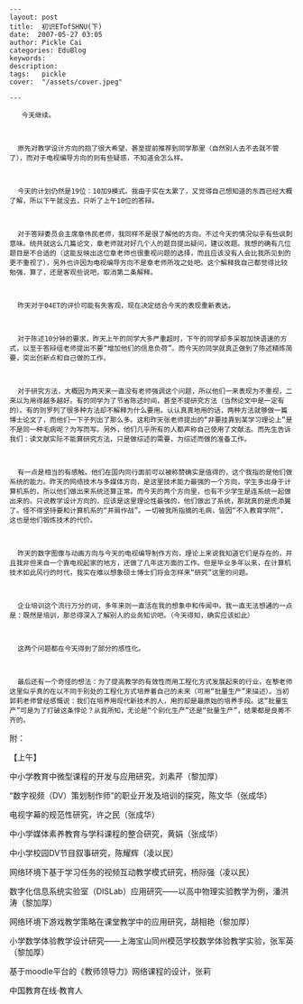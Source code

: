 
    ---
    layout: post  
    title:  初识ETofSHNU(下)  
    date:  2007-05-27 03:05  
    author: Pickle Cai  
    categories: EduBlog  
    keywords: 
    description:   
    tags:	pickle   
    cover:  "/assets/cover.jpeg"  

    ---  
    
       今天继续。



      原先对教学设计方向的抱了很大希望，甚至提前推荐到同学那里（自然别人去不去就不管了），而对于电视编导方向的则有些疑惑，不知道会怎么样。



      今天的计划仍然是19位：10加9模式。我由于实在太累了，又觉得自己想知道的东西已经大概了解，所以下午就没去，只听了上午10位的答辩。



      对于答辩委员会主席章伟民老师，我同样不是很了解他的方向。不过今天的情况似乎有些讽刺意味。统共就这么几篇论文，章老师就对好几个人的题目提出疑问，建议改题。我想的确有几位题目是不合适的（这能反映出这位章老师也很重视问题的选择，而且应该没有人会比我所见到的更不重视了），另外也许因为电视编导方向不是章老师所攻之处吧。这个解释我自己都觉得比较勉强，算了，还是客观些说吧，取消第二条解释。



      昨天对于04ET的评价可能有失客观，现在决定结合今天的表现重新表达。



      对于陈述10分钟的要求，昨天上午的同学大多严重超时，下午的同学却多采取加快语速的方式，以至于答辩组老师提出不要“增加他们的信息负荷”。而今天的同学就真正做到了陈述精炼简要，突出创新点和自己做的工作。



      对于研究方法，大概因为两天来一直没有老师强调这个问题，所以他们一来表现为不重视，二来以为用得越多越好。有的同学为了节省陈述时间，甚至不提研究方法（当然论文中是一定有的）。有的则罗列了很多种方法却不解释为什么要用。认认真真地用的话，两种方法就够做一篇博士论文了，而他们一下子列出了那么多。这和昨天张老师提出的“非要挂靠到某学习理论上”是不是同一种毛病呢？为写而写。另外，他们几乎所有的人都声称自己使用了文献法。而先生告诉我们：读文献实际不能算研究方法，只是做综述的需要，为综述而做的准备工作。



      有一点是相当的有感触。他们在国内同行面前可以被称赞确实是值得的，这个我指的是他们做系统的能力。昨天的网络技术与多媒体方向，是这里技术能力最强的一个方向，学生多出身于计算机系的，所以他们做出来系统还算正常。而今天的两个方向里，也有不少学生是连系统一起做出来的。只说教学设计方向的，应该是这里理论性最强的，他们做出了系统，那就真的是虎添翼了。怪不得坚持要和计算机系的“并肩作战”。一切被我所指摘的毛病，皆因“不入教育学院”，这也是他们锻炼技术的代价。



      昨天的数字图像与动画方向与今天的电视编导制作方向，理论上来说我知道它们是存在的，并且我非但来自一个靠电视起家的地方，还做了几年这方面的工作。但是毕业多年以来，在计算机技术如此风行的时代，我实在难以想象硕士博士们将会怎样来“研究”这里的问题。



      企业培训这个流行万分的词，多年来则一直活在我的想象中和传闻中。我一直无法想通的一点是：既然是培训，那总得深入了解别人的业务知识吧。（今天得知，确实应该如此）



      这两个问题都在今天得到了部分的感性化。



      最后还有一个奇怪的想法：为了提高教学的有效性而用工程化方式发展起来的行业，在黎老师这里似乎真的在以不同于别处的工程化方式培养着自己的未来（可用“批量生产”来描述）。当初郭莉老师曾经感慨说：我们在培养用现代新技术的人，用的却是最原始的培养手段。这“批量生产”可是为了打破这条悖论？从我所知，无论是“个别化生产”还是“批量生产”，结果都是良莠不齐的。



附：



【上午】





中小学教育中微型课程的开发与应用研究，刘素芹（黎加厚） 

“数字视频（DV）策划制作师”的职业开发及培训的探究，陈文华（张成华） 

电视字幕的规范性研究，许之民（张成华） 

中小学媒体素养教育与学科课程的整合研究，黄娟（张成华） 

中小学校园DV节目叙事研究，陈耀辉（凌以民） 

网络环境下基于学习任务的视频互动教学模式研究，杨际强（凌以民） 

数字化信息系统实验室（DISLab）应用研究——以高中物理实验教学为例，潘洪涛（黎加厚） 

网络环境下游戏教学策略在课堂教学中的应用研究，胡相艳（黎加厚） 

小学数学体验教学设计研究——上海宝山同州模范学校数学体验教学实验，张军英（黎加厚） 

基于moodle平台的《教师领导力》网络课程的设计，张莉

		    
 中国教育在线·教育人


